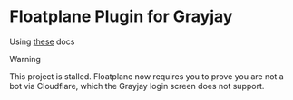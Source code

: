# Floatplane Plugin for Grayjay

Using [these][docs] docs

> [!WARNING]
> This project is stalled. Floatplane now requires you to prove you are not a bot via Cloudflare, which the Grayjay login screen does not support.

[docs]: https://jman012.github.io/FloatplaneAPIDocs/SwaggerUI-full/
